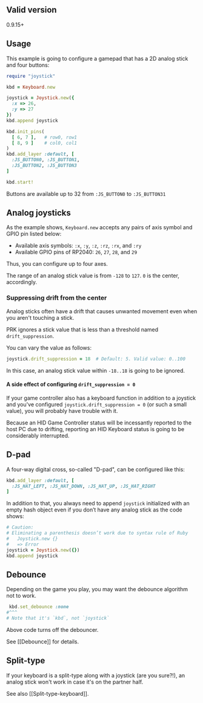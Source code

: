 ## Valid version

0.9.15+

## Usage

This example is going to configure a gamepad that has a 2D analog stick and four buttons:

```ruby
require "joystick"

kbd = Keyboard.new

joystick = Joystick.new({
  :x => 26,
  :y => 27
})
kbd.append joystick

kbd.init_pins(
  [ 6, 7 ],   # row0, row1
  [ 8, 9 ]    # col0, col1
)
kbd.add_layer :default, [
  :JS_BUTTON0, :JS_BUTTON1,
  :JS_BUTTON2, :JS_BUTTON3
]

kbd.start!
```

Buttons are available up to 32 from `:JS_BUTTON0` to `:JS_BUTTON31`

## Analog joysticks

As the example shows, `Keyboard.new` accepts any pairs of axis symbol and GPIO pin listed below:

 - Available axis symbols: `:x`, `:y`, `:z`, `:rz`, `:rx`, and `:ry`
 - Available GPIO pins of RP2040: `26`, `27`, `28`, and `29`

Thus, you can configure up to four axes.

The range of an analog stick value is from `-128` to `127`.
`0` is the center, accordingly.

### Suppressing drift from the center

Analog sticks often have a drift that causes unwanted movement even when you aren't touching a stick.

PRK ignores a stick value that is less than a threshold named `drift_suppression`.

You can vary the value as follows:

```ruby
joystick.drift_suppression = 18  # Default: 5. Valid value: 0..100
```

In this case, an analog stick value within `-18..18` is going to be ignored.

#### A side effect of configuring `drift_suppression = 0`

If your game controller also has a keyboard function in addition to a joystick and you've configured `joystick.drift_suppression = 0` (or such a small value), you will probably have trouble with it.

Because an HID Game Controller status will be incessantly reported to the host PC due to drifting, reporting an HID Keyboard status is going to be considerably interrupted.

## D-pad

A four-way digital cross, so-called "D-pad", can be configured like this:

```ruby
kbd.add_layer :default, [
  :JS_HAT_LEFT, :JS_HAT_DOWN, :JS_HAT_UP, :JS_HAT_RIGHT
]
```

In addition to that, you always need to append `joystick` initialized with an empty hash object even if you don’t have any analog stick as the code shows:

```ruby
# Caution:
# Eliminating a parenthesis doesn’t work due to syntax rule of Ruby
#   Joystick.new {}
#   => Error
joystick = Joystick.new({})
kbd.append joystick
```

## Debounce

Depending on the game you play, you may want the debounce algorithm not to work.

```ruby
 kbd.set_debounce :none
#^^^
# Note that it's `kbd`, not `joystick`
```

Above code turns off the debouncer.

See [[Debounce]] for details.

## Split-type

If your keyboard is a split-type along with a joystick (are you sure?!), an analog stick won't work in case it's on the partner half.

See also [[Split-type-keyboard]].
